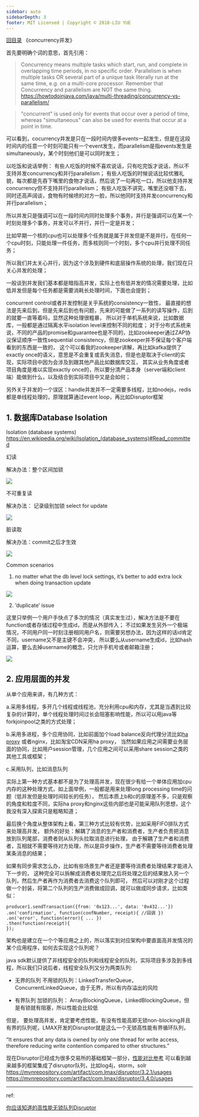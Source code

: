 ```yaml
---
sidebar: auto
sidebarDepth: 3
footer: MIT Licensed | Copyright © 2018-LIU YUE
---
```


[回目录](/docs/software)  《concurrency并发》

首先要明确个词的意思，首先引用：
> Concurrency means multiple tasks which start, run, and complete in overlapping time periods, in no specific order. Parallelism is when multiple tasks OR several part of a unique task literally run at the same time, e.g. on a multi-core processor. Remember that Concurrency and parallelism are NOT the same thing.
> https://howtodoinjava.com/java/multi-threading/concurrency-vs-parallelism/

>"concurrent" is used only for events that occur over a period of time, whereas "simultaneous" can also be used for events that occur at a point in time.

可以看到，cocurrency并发是只在一段时间内很多events一起发生，但是在这段时间内的任意一个时刻可能只有一个event发生，而parallelism是指events发生是simultaneously，某个时刻他们是可以同时发生；

以吃饭和说话举例：
有些人吃饭的时候不喜欢说话，只有吃完饭才说话，所以不支持并发concurrency和并行parallelism；
有些人吃饭的时候说话比较优雅礼貌，每次都是先吞下嘴里的食物才说话，然后说了一句再吃一口，所以他支持并发concurrency但不支持并行parallelism；
有些人吃饭不讲究，嘴里还没咽下去，同时还高声阔谈，食物有时候喷的对方一脸，所以他同时支持并发concurrency和并行parallelism；

所以并发只是强调可以在一段时间内同时处理多个事务，并行是强调可以在某一个时刻处理多个事务，并发可以不并行，并行一定是并发；

比如早期一个核的cpu也可以处理多个任务就是属于并发但是不是并行，在任何一个cpu时刻，只能处理一件任务，而多核则同一个时刻，多个cpu并行处理不同任务；

所以我们并太关心并行，因为这个涉及到硬件和底层操作系统的处理，我们现在只关心并发的处理；

一般谈到并发我们基本都是暗指高并发，实际上也有低并发的情况需要处理，比如低并发但是每个任务都是需要消耗长处理时间，下面也会提到；

concurrent control或者并发控制是关乎系统的consistency一致性，
最直接的想法是先来后到，但是先来后到也有问题，先来的可能做了一系列的读写操作，后到的就要一直等着吗，显然这种处理很粗暴，
所以对于单机系统来说，比如数据库，一般都是通过隔离水平isolation level来控制不同的粒度；
对于分布式系统来说，不同的产品的promise和guarantee也是不同的，比如zookeeper通过ZAP协议保证顺序一致性sequential consistency，但是zookeeper并不保证每个客户端看到的东西是一致的，
这个可以看我的zookeeper讲解，再比如kafka提供了exactly once的语义，意思是不会重复或丢失消息，但是也是取决于client的实现，实际项目中因为会涉及到跟其他产品比如数据库交互，
其实从业务角度或者项目角度是难以实现exactly once的，所以要分清产品本身（server端和client端）能做到什么，以及结合到实际项目中又是会如何；

另外关于并发的一个误区：handle并发并不一定需要多线程，比如nodejs，redis都是单线程处理的，原理就算通过event loop，再比如Disruptor框架

## 1. 数据库Database Isolation
 
Isolation (database systems) https://en.wikipedia.org/wiki/Isolation_(database_systems)#Read_committed

幻读

解决办法：整个区间加锁

![](/docs/docs_image/software/concurrent/concurrent_db01.png)

不可重复读

解决办法： 记录级别加锁 select for update

![](/docs/docs_image/software/concurrent/concurrent_db02.png)

脏读取

解决办法：commit之后才生效

![](/docs/docs_image/software/concurrent/concurrent_db03.png)

Common scenarios

1) no matter what the db level lock settings, it’s better to add extra lock when doing transaction update

![](/docs/docs_image/software/concurrent/concurrent_db04.png)

2) ‘duplicate’ issue

这里只举例一个用户手快点了多次的情况（真实发生过），解决方法是不要在function或者存储过程中生成id，而是从外部传入；
不过如果发生另外一个极端情况，不同用户同一时刻注册相同用户名，则需要另想办法，因为这样的话id肯定不同，username又不是主键不会冲突，
所以要么从username生成id，比如hash运算，要么去掉username的概念，只允许手机号或者邮箱注册；

![](/docs/docs_image/software/concurrent/concurrent_db05.png)

## 2. 应用层面的并发

从单个应用来讲，有几种方式：

a.采用多线程，多开几个线程或线程池，充分利用cpu和内存，尤其是当遇到比较复杂的计算时，单个线程处理时间过长会阻塞影响性能，所以可以用java等forkjoinpool之类的方式处理；

b.采用多进程，多个应用协同，比如前面加个load balance反向代理分流比如[ha proxy](https://www.haproxy.org/) 或者nginx，比如淘宝CDN采用ha proxy，
当然如果应用之间需要业务层面的协同，比如用户session管理，几个应用之间可以采用share session之类的其他工具或框架；

c.采用队列，比如消息队列

实际上第一种方式基本都不是为了处理高并发，现在很少有给一个单体应用加cpu内存的这种处理方式，如上面举例，一般都是用来处理long processing time的问题（低并发但是处理时间较长的任务），
然后本质上b和c的原理差不多，只是观察的角度和粒度不同，实际ha proxy和nginx这些内部也是可能采用队列思想，这个我没有深入探索只是粗略知道；

最后换个角度从整体架构上看，第三种方式比较有优势，比如采用FIFO排队方式来处理高并发，
额外的好处：解耦了消息的生产者和消费者，生产者负责把消息放到队列尾部，消费者则从队列头拉取消息进行处理，
由于解耦了生产者和消费者，互相就不需要等待对方处理，所以是异步操作，生产者不需要等待消费者处理某条消息的结果；

如果有同步需求怎么办，比如有些场景生产者还是要等待消费者处理结果才能进入下一步的，
这种完全可以拆解成消费者处理完之后将处理之后的结果放入另一个队列，然后生产者再作为消费者去消费这个队列即可，
然后可以对刚才这个过程做一个封装，将第二个队列的生产消费做成回调，就可以做成同步请求，比如类似：

```
producer1.sendTransaction({from: '0x123...', data: '0x432...'})
.on('confirmation', function(confNumber, receipt){ //回调 })
.on('error', function(error){ ... })
.then(function(receipt){
});
```
架构也是建立在一个个等应用之上的，所以落实到对应架构中要直面高并发情况的某个应用程序，如何去实现这个队列呢？

java sdk默认提供了非线程安全的队列和线程安全的队列，实际项目多涉及到多线程，所以我们只说后者，线程安全队列又分为两类队列:
+ 无界的队列 
不用锁的队列：LinkedTransferQueue，ConcurrentLinkedQueue，由于无界，所以有内存溢出的风险

+ 有界队列
加锁的队列： ArrayBlockingQueue，LinkedBlockingQueue，但是有锁就有阻塞，所以性能会比较低

但是，
要处理高并发，肯定要考虑性能，有没有性能高即无锁non-blocking并且有界的队列呢，LMAX开发的Disruptor就是这么一个无锁高性能有界循环队列，

“It ensures that any data is owned by only one thread for write access, therefore reducing write contention compared to other structures.”

现在Disruptor已经成为很多交易所的基础框架一部分，[性能对比参考](https://github.com/LMAX-Exchange/disruptor/wiki/Performance-Results)
可以看到越来越多的框架集成了disruptor队列，比如log4j，storm，solr
https://mvnrepository.com/artifact/com.lmax/disruptor/3.2.1/usages
https://mvnrepository.com/artifact/com.lmax/disruptor/3.4.0/usages

---

ref:

[你应该知道的高性能无锁队列Disruptor](https://juejin.im/post/5b5f10d65188251ad06b78e3)
